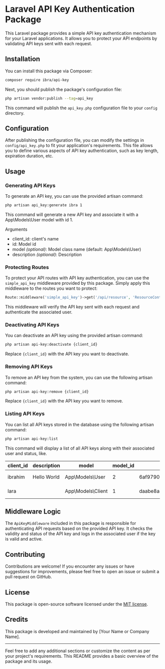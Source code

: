 # Laravel API Key Authentication Package

This Laravel package provides a simple API key authentication mechanism for your Laravel applications. It allows you to protect your API endpoints by validating API keys sent with each request.

## Installation

You can install this package via Composer:

```bash
composer require ibra/api-key
```

Next, you should publish the package's configuration file:

```bash
php artisan vendor:publish --tag=api_key
```

This command will publish the `api_key.php` configuration file to your `config` directory.

## Configuration

After publishing the configuration file, you can modify the settings in `config/api_key.php` to fit your application's requirements. This file allows you to define various aspects of API key authentication, such as key length, expiration duration, etc.

## Usage

### Generating API Keys

To generate an API key, you can use the provided artisan command:

```bash
php artisan api_key:generate ibra 1
```

This command will generate a new API key and associate it with a App\Models\User model with id 1.

Arguments
- client_id: client's name
- id: Model id
- model <i>(optional)</i>: Model class name (default: App\Models\User)
- description <i>(optional)</i>: Description

### Protecting Routes

To protect your API routes with API key authentication, you can use the `simple_api_key` middleware provided by this package. Simply apply this middleware to the routes you want to protect:

```php
Route::middleware('simple_api_key')->get('/api/resource', 'ResourceController@index');
```

This middleware will verify the API key sent with each request and authenticate the associated user.

### Deactivating API Keys

You can deactivate an API key using the provided artisan command:

```bash
php artisan api-key:deactivate {client_id}
```

Replace `{client_id}` with the API key you want to deactivate.

### Removing API Keys

To remove an API key from the system, you can use the following artisan command:

```bash
php artisan api-key:remove {client_id}
```

Replace `{client_id}` with the API key you want to remove.

### Listing API Keys

You can list all API keys stored in the database using the following artisan command:

```bash
php artisan api-key:list
```

This command will display a list of all API keys along with their associated user and status, like.
<table>
    <thead>
        <tr>
            <th>client_id</th>
            <th>description</th>
            <th>model</th>
            <th>model_id</th>
            <th>key</th>
            <th>is_active</th>
            <th>expires_at</th>
            <th>created_at</th>
        </tr>
    </thead>
    <tbody>
        <tr>
            <td>ibrahim</td>
            <td>Hello World</td>
            <td>App\Models\User</td>
            <td>2</td>
            <td>6af97902bfb6f1c15fea8e079babeca731ee9fb04dd08bb7b6efb80baaed1eb6</td>
            <td>1</td>
            <td>2024-04-19T18:25:58.000000Z</td>
            <td>2024-03-20T18:25:58.000000Z</td>
        </tr>
        <tr>
            <td>lara</td>
            <td></td>
            <td>App\Models\Client</td>
            <td>1</td>
            <td>daabe8a2ed4b84f2156a12dca5b29d8aa4b8fbf4b27813aac077bdc654f57c7b</td>
            <td>0</td>
            <td>2024-04-19T18:33:15.000000Z</td>
            <td>2024-03-20T18:33:15.000000Z</td>
        </tr>
    </tbody>
</table>


## Middleware Logic

The `ApiKeyMiddleware` included in this package is responsible for authenticating API requests based on the provided API key. It checks the validity and status of the API key and logs in the associated user if the key is valid and active.

## Contributing

Contributions are welcome! If you encounter any issues or have suggestions for improvements, please feel free to open an issue or submit a pull request on GitHub.

## License

This package is open-source software licensed under the [MIT license](LICENSE.md).

## Credits

This package is developed and maintained by [Your Name or Company Name].

---

Feel free to add any additional sections or customize the content as per your project's requirements. This README provides a basic overview of the package and its usage.
